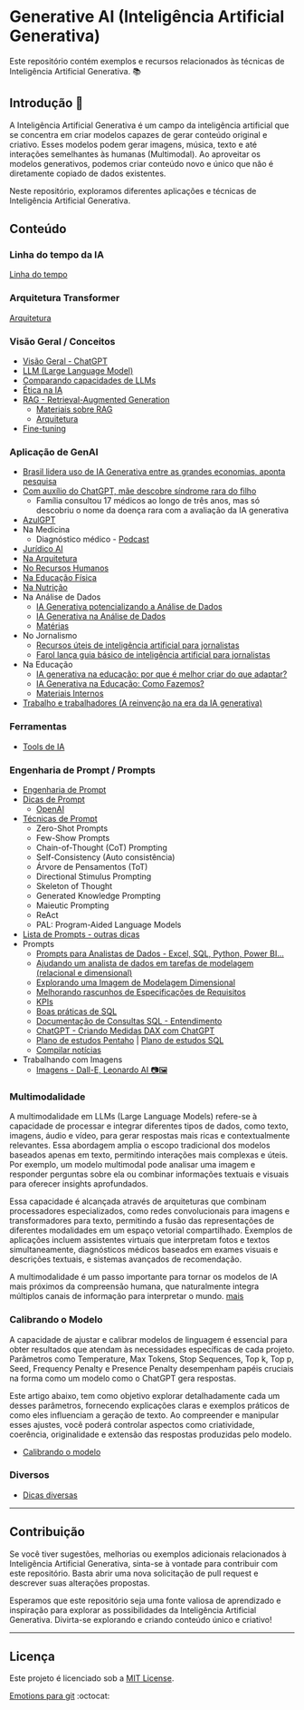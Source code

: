 # Generative AI (Inteligência Artificial Generativa)

Este repositório contém exemplos e recursos relacionados às técnicas de Inteligência Artificial Generativa. 📚

## Introdução 🎯

A Inteligência Artificial Generativa é um campo da inteligência artificial que se concentra em criar modelos capazes de gerar conteúdo original e criativo. Esses modelos podem gerar imagens, música, texto e até interações semelhantes às humanas (Multimodal). Ao aproveitar os modelos generativos, podemos criar conteúdo novo e único que não é diretamente copiado de dados existentes.

Neste repositório, exploramos diferentes aplicações e técnicas de Inteligência Artificial Generativa.

## Conteúdo

### Linha do tempo da IA
[Linha do tempo](https://medium.com/blog-do-zouza/a-evolu%C3%A7%C3%A3o-da-intelig%C3%AAncia-artificial-uma-linha-do-tempo-com-deep-learning-5c416f7303fa)

### Arquitetura Transformer
[Arquitetura](https://github.com/aasouzaconsult/GenAI-Prompts/blob/main/arquitetura_transformer.md)

### Visão Geral / Conceitos
- [Visão Geral - ChatGPT](https://medium.com/blog-do-zouza/chatgpt-vis%C3%A3o-geral-f68ed1d1cf54)
- [LLM (Large Language Model)](https://medium.com/blog-do-zouza/tudo-o-que-voc%C3%AA-precisa-saber-sobre-llm-large-language-model-a36be85bbf8f)
- [Comparando capacidades de LLMs](https://medium.com/blog-do-zouza/comparando-llms-large-language-models-945c9268c52f)
- [Ética na IA](https://www.notion.so/GenAI-Dicas-Prompts-e-Tools-925016bc433042ab8ce689fc5a3ffc70)
- [RAG - Retrieval-Augmented Generation](https://medium.com/blog-do-zouza/rag-retrieval-augmented-generation-8238a20e381d)
  - [Materiais sobre RAG](https://www.notion.so/GenAI-Dicas-Prompts-e-Tools-925016bc433042ab8ce689fc5a3ffc70)
  - [Arquitetura](https://github.com/aasouzaconsult/GenAI-Prompts/blob/main/DicasDePrompts.md#rag---retrieval-augment-generation-gera%C3%A7%C3%A3o-aumentada-de-recupera%C3%A7%C3%A3o)
- [Fine-tuning](https://github.com/aasouzaconsult/GenAI-Prompts/blob/main/DicasDePrompts.md#fine-tunning)
 
### Aplicação de GenAI
- [Brasil lidera uso de IA Generativa entre as grandes economias, aponta pesquisa](https://exame.com/inteligencia-artificial/brasil-lidera-uso-de-ia-generativa-entre-as-grandes-economias-aponta-pesquisa/)
- [Com auxílio do ChatGPT, mãe descobre síndrome rara do filho](https://exame.com/inteligencia-artificial/com-auxilio-do-chatgpt-mae-descobre-sindrome-rara-do-filho/)
  - Família consultou 17 médicos ao longo de três anos, mas só descobriu o nome da doença rara com a avaliação da IA generativa
- [AzulGPT](https://news.microsoft.com/pt-br/azul-lanca-ferramenta-de-inteligencia-artificial-propria-em-colaboracao-com-microsoft-e-avanade/)
- Na Medicina
  - Diagnóstico médico - [Podcast](https://www.youtube.com/watch?v=roaWImBUumA)
- [Jurídico AI](https://juridico.ai/)
- [Na Arquitetura](https://www.unite.ai/pt/Projetos-de-IA-generativa-redefinindo-o-futuro-da-arquitetura)
- [No Recursos Humanos](https://rhpravoce.com.br/colab/o-uso-da-ia-generativa-na-area-de-recursos-humanos/)
- [Na Educação Física](https://fitscience.com.br/o-impactos-da-inteligencia-artificial-na-educacao-fisica/)
- [Na Nutrição](https://clinicanasnuvens.com.br/blog/ia-para-nutricionista/)
- Na Análise de Dados
  - [IA Generativa potencializando a Análise de Dados](https://blog.compass.uol/autores/ia-generativa-potencializando-a-analise-de-dados/)
  - [IA Generativa na Análise de Dados](https://www.hubcount.com.br/artigo/ia-generativa-para-analise-de-dados)
  - [Matérias](https://www.notion.so/GenAI-Dicas-Prompts-e-Tools-925016bc433042ab8ce689fc5a3ffc70)
- No Jornalismo
  - [Recursos úteis de inteligência artificial para jornalistas](https://latamjournalismreview.org/pt-br/articles/recursos-uteis-de-inteligencia-artificial-para-jornalistas/)
  - [Farol lança guia básico de inteligência artificial para jornalistas](https://ajor.org.br/farol-lanca-guia-basico-de-inteligencia-artificial-para-jornalistas/)
- Na Educação
  - [IA generativa na educação: por que é melhor criar do que adaptar?](https://hed.pearson.com.br/blog/higher-education/ia-generativa-na-educacao-por-que-melhor-criar-do-que-adaptar)
  - [IA Generativa na Educação: Como Fazemos?](https://profuturo.education/pt-br/observatorio/competencias-xxi/ia-generativa-na-educacao-como-fazemos/)
  - [Materiais Internos](https://www.notion.so/GenAI-Dicas-Prompts-e-Tools-925016bc433042ab8ce689fc5a3ffc70)
- [Trabalho e trabalhadores (A reinvenção na era da IA generativa)](https://www.accenture.com/br-pt/insights/consulting/gen-ai-talent)
  
### Ferramentas
- [Tools de IA](https://wistful-trust-3c0.notion.site/Ferramentas-GenAI-18a451ab3bff8001aeafcf6f3eecbf47?pvs=74)

### Engenharia de Prompt / Prompts
- [Engenharia de Prompt](https://medium.com/blog-do-zouza/genai-o-que-%C3%A9-engenharia-de-prompt-6d416afe1323)
- [Dicas de Prompt](https://github.com/aasouzaconsult/GenAI-Prompts/blob/main/DicasDePrompts.md#dicas-de-prompts-)
  - [OpenAI](https://platform.openai.com/docs/guides/prompt-engineering)
- [Técnicas de Prompt](https://github.com/aasouzaconsult/GenAI-Prompts/blob/main/DicasDePrompts.md#t%C3%A9cnicas-de-prompts-)
  - Zero-Shot Prompts
  - Few-Show Prompts
  - Chain-of-Thought (CoT) Prompting
  - Self-Consistency (Auto consistência)
  - Árvore de Pensamentos (ToT)
  - Directional Stimulus Prompting
  - Skeleton of Thought
  - Generated Knowledge Prompting
  - Maieutic Prompting
  - ReAct
  - PAL: Program-Aided Language Models
- [Lista de Prompts - outras dicas](https://github.com/aasouzaconsult/GenAI-Prompts/blob/main/ListaPrompts.md)
- Prompts
  - [Prompts para Analistas de Dados - Excel, SQL, Python, Power BI...](https://github.com/aasouzaconsult/GenAI-Prompts/blob/main/Prompts%20para%20Analistas%20de%20Dados.md)
  - [Ajudando um analista de dados em tarefas de modelagem (relacional e dimensional)](https://github.com/aasouzaconsult/GenAI-Prompts/blob/main/da_gpt.md)
  - [Explorando uma Imagem de Modelagem Dimensional](https://www.youtube.com/watch?v=yp5ZGJf0-GI)
  - [Melhorando rascunhos de Especificações de Requisitos](https://github.com/aasouzaconsult/GenAI-Prompts/blob/main/requisitos_gpt.md)
  - [KPIs](https://github.com/aasouzaconsult/GenAI-Prompts/blob/main/kpis.md)
  - [Boas práticas de SQL](https://github.com/aasouzaconsult/GenAI-Prompts/blob/main/boas_praticas_sql_gpt.md)
  - [Documentação de Consultas SQL - Entendimento](https://github.com/aasouzaconsult/GenAI-Prompts/blob/main/DocumentacaoDeConsultaSQL.md)
  - [ChatGPT - Criando Medidas DAX com ChatGPT](https://www.youtube.com/watch?v=vo9uo6aFLME)
  - [Plano de estudos Pentaho](https://github.com/aasouzaconsult/GenAI-Prompts/blob/main/Plano%20de%20Estudo%20-%20pentaho.md) | [Plano de estudos SQL](https://github.com/aasouzaconsult/GenAI-Prompts/blob/main/Plano%20de%20Estudo%20-%20sql.md)
  - [Compilar notícias](https://chat.openai.com/share/589c52f2-23c2-4cad-83ad-f6314db8c1f3)
- Trabalhando com Imagens
  - [Imagens - Dall-E, Leonardo AI 📷🖼️](https://github.com/aasouzaconsult/GenAI-Prompts/tree/main/Leonardo%20AI)
 
### Multimodalidade
A multimodalidade em LLMs (Large Language Models) refere-se à capacidade de processar e integrar diferentes tipos de dados, como texto, imagens, áudio e vídeo, para gerar respostas mais ricas e contextualmente relevantes. Essa abordagem amplia o escopo tradicional dos modelos baseados apenas em texto, permitindo interações mais complexas e úteis. Por exemplo, um modelo multimodal pode analisar uma imagem e responder perguntas sobre ela ou combinar informações textuais e visuais para oferecer insights aprofundados.

Essa capacidade é alcançada através de arquiteturas que combinam processadores especializados, como redes convolucionais para imagens e transformadores para texto, permitindo a fusão das representações de diferentes modalidades em um espaço vetorial compartilhado. Exemplos de aplicações incluem assistentes virtuais que interpretam fotos e textos simultaneamente, diagnósticos médicos baseados em exames visuais e descrições textuais, e sistemas avançados de recomendação.

A multimodalidade é um passo importante para tornar os modelos de IA mais próximos da compreensão humana, que naturalmente integra múltiplos canais de informação para interpretar o mundo. [mais](https://github.com/aasouzaconsult/GenAI-Prompts/blob/main/Multimodalidade.md)


### Calibrando o Modelo
A capacidade de ajustar e calibrar modelos de linguagem é essencial para obter resultados que atendam às necessidades específicas de cada projeto. Parâmetros como Temperature, Max Tokens, Stop Sequences, Top k, Top p, Seed, Frequency Penalty e Presence Penalty desempenham papéis cruciais na forma como um modelo como o ChatGPT gera respostas.

Este artigo abaixo, tem como objetivo explorar detalhadamente cada um desses parâmetros, fornecendo explicações claras e exemplos práticos de como eles influenciam a geração de texto. Ao compreender e manipular esses ajustes, você poderá controlar aspectos como criatividade, coerência, originalidade e extensão das respostas produzidas pelo modelo.
- [Calibrando o modelo](https://github.com/aasouzaconsult/GenAI-Prompts/blob/main/CalibrandoModelo.md)
 
### Diversos
- [Dicas diversas](https://www.notion.so/GenAI-Prompts-e-Tools-925016bc433042ab8ce689fc5a3ffc70?pvs=4)  

---

## Contribuição
Se você tiver sugestões, melhorias ou exemplos adicionais relacionados à Inteligência Artificial Generativa, sinta-se à vontade para contribuir com este repositório. Basta abrir uma nova solicitação de pull request e descrever suas alterações propostas.

Esperamos que este repositório seja uma fonte valiosa de aprendizado e inspiração para explorar as possibilidades da Inteligência Artificial Generativa. Divirta-se explorando e criando conteúdo único e criativo!

---
## Licença
Este projeto é licenciado sob a [MIT License](LICENSE).

[Emotions para git](https://github.com/ikatyang/emoji-cheat-sheet) :octocat:
